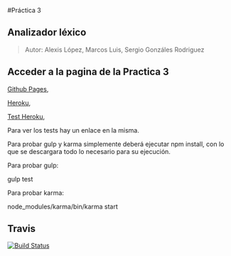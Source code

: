#Práctica 3

##  Analizador  léxico

> Autor: Alexis López, Marcos Luis, Sergio Gonzáles Rodriguez

## Acceder a la pagina de la Practica 3

[Github Pages](http://alu0100204148.github.io/AnalizadorLexico/), 

[Heroku](https://analizadorlexico.herokuapp.com/), 

[Test Heroku](https://analizadorlexico.herokuapp.com/test), 


Para ver los tests hay un enlace en la misma.

Para probar gulp y karma simplemente deberá ejecutar npm install, 
con lo que se descargara todo lo necesario para su ejecución.

Para probar gulp:

  gulp test

Para probar karma:

  node_modules/karma/bin/karma start
  
  
## Travis
[![Build Status](https://api.travis-ci.org/alu0100204148/AnalizadorLexico.svg)](https://travis-ci.org/alu0100204148/AnalizadorLexico)

